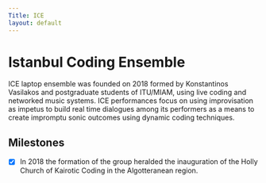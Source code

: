 ```yaml
---
Title: ICE
layout: default
---
```


# Istanbul Coding Ensemble

ICE laptop ensemble was founded on 2018 formed by Konstantinos Vasilakos and postgraduate students of ITU/MIAM, using live coding and networked music systems. ICE performances focus on using improvisation as impetus to build real time dialogues among its performers as a means to create impromptu sonic outcomes using dynamic coding techniques.

## Milestones
- [x] In 2018 the formation of the group heralded the inauguration of the Holly Church of Kairotic Coding in the Algotteranean region.